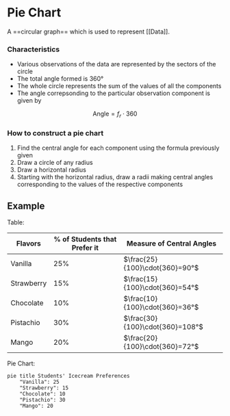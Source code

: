 # Pie Chart
A ==circular graph== which is used to represent [[Data]].
### Characteristics
- Various observations of the data are represented by the sectors of the circle
- The total angle formed is 360°
- The whole circle represents the sum of the values of all the components
- The angle correpsonding to the particular observation component is given by

$$\text{Angle}=f_r\cdot{360}$$
### How to construct a pie chart
1. Find the central angle for each component using the formula previously given
2. Draw a circle of any radius
3. Draw a horizontal radius
4. Starting with the horizontal radius, draw a radii making central angles corresponding to the values of the respective components

## Example
Table:

| Flavors    | % of Students that Prefer it | Measure of Central Angles       |
| ---------- | ---------------------------- | ------------------------------- |
| Vanilla    | 25%                          | $\frac{25}{100}\cdot{360}=90°$  |
| Strawberry | 15%                          | $\frac{15}{100}\cdot{360}=54°$  |
| Chocolate  | 10%                          | $\frac{10}{100}\cdot{360}=36°$  |
| Pistachio  | 30%                          | $\frac{30}{100}\cdot{360}=108°$ |
| Mango      | 20%                          | $\frac{20}{100}\cdot{360}=72°$  | 
Pie Chart:
```mermaid
pie title Students' Icecream Preferences
	"Vanilla": 25
	"Strawberry": 15
	"Chocolate": 10
	"Pistachio": 30
	"Mango": 20
```
